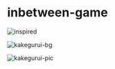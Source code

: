 # inbetween-game

![inspired](https://github.com/BiancaTinsay/inbetween-game/assets/160307603/04240fcb-bf8b-4697-97c5-d65d28ea8950)

![kakegurui-bg](https://github.com/BiancaTinsay/inbetween-game/assets/160307603/2c315fa1-a9bd-437e-8f3c-ff2d7201b4f7)

![kakegurui-pic](https://github.com/BiancaTinsay/inbetween-game/assets/160307603/316bd4b3-dda5-463e-8aa4-17788b43f49a)

